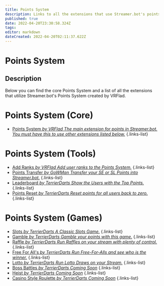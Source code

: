 ```yaml
---
title: Points System
description: Links to all the extensions that use Streamer.bot's points system.
published: true
date: 2022-04-20T23:30:58.324Z
tags: 
editor: markdown
dateCreated: 2022-04-20T02:11:37.622Z
---
```


# Points System

## Description
Below you can find the core Points System and a list of all the extensions that utilize Streamer.bot's Points System created by VRFlad.

# Points System (Core)

* [Points System *by VRFlad* *The main extension for points in Streamer.bot.  You must have this to use other extensions listed below.*](/extensions/points-system/points-system-core)
{.links-list}

# Points System (Tools)

* [Add Ranks *by VRFlad* *Add user ranks to the Points System.*](/extensions/points-system/points-system-add-ranks)
{.links-list}
* [Points Transfer *by GoWMan* *Transfer your SE or SL Points into Streamer.bot.*](/extensions/points-system/points-system/points-transfer)
{.links-list}
* [Leaderboard *by TerrierDarts* *Show the Users with the Top Points.*](/extensions/points-system/points-system-leaderboard)
{.links-list}
* [Points Reset *by TerrierDarts* *Reset points for all users back to zero.*](/extensions/points-system/points-system/points-reset)
{.links-list}

# Points System (Games)

* [Slots *by TerrierDarts* *A Classic Slots Game.*](/extensions/points-system/points-system-slots)
{.links-list}
* [Gamble *by TerrierDarts* *Gamble your points with this game.*](/extensions/points-system/points-system-gamble)
{.links-list}
* [Raffle *by TerrierDarts* *Run Raffles on your stream with plenty of control.*](/extensions/points-system/points-system-raffle)
{.links-list}
* [Free For All's *by TerrierDarts* *Run Free-For-Alls and see who is the winner.*](/extensions/points-system/points-system-free-for-alls)
{.links-list}
* [Lotto *by TerrierDarts* *Run Lotto Draws on your Stream.*](/extensions/points-system/points-system-lotto)
{.links-list}
* [Boss Battles *by TerrierDarts* *Coming Soon*](/extensions/points-system/points-system-boss-battles)
{.links-list}
* [Heist *by TerrierDarts* *Coming Soon*](/extensions/points-system/points-system-heist)
{.links-list}
* [Casino Style Roulette *by TerrierDarts* *Coming Soon*](/extensions/points-system/points-system-roulette)
{.links-list}

